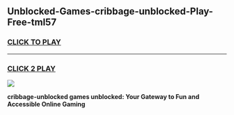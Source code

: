 
## Unblocked-Games-cribbage-unblocked-Play-Free-tml57
<h3>
<a href="https://premium76.site?title=cribbage-unblocked&ref=10A">CLICK TO PLAY</a></h3>
<hr>

<h3>
<a href="https://premium76.site?title=cribbage-unblocked&ref=10A">CLICK 2 PLAY</a>
  
</h3>

<a href="https://premium76.site?title=cribbage-unblocked&ref=10A"><img src="https://clearcache.store/games.png"></a>


**cribbage-unblocked games unblocked: Your Gateway to Fun and Accessible Online Gaming**
